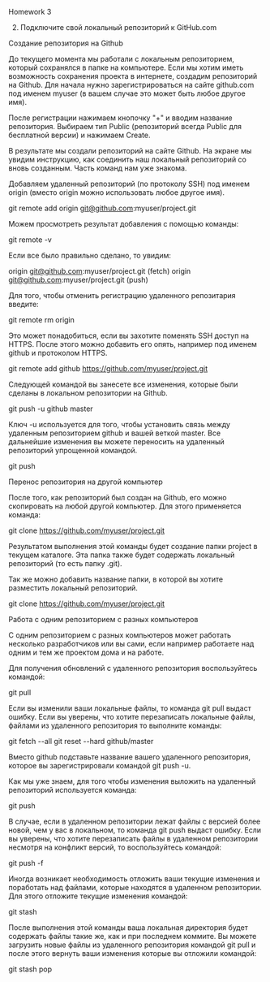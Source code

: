 Homework 3

2. Подключите свой локальный репозиторий к GitHub.com

Создание репозитория на Github

До текущего момента мы работали с локальным репозиторием, который сохранялся в папке на компьютере. Если мы хотим иметь возможность сохранения проекта в интернете, создадим репозиторий на Github. Для начала нужно зарегистрироваться на сайте github.com под именем myuser (в вашем случае это может быть любое другое имя).

После регистрации нажимаем кнопочку "+" и вводим название репозитория. Выбираем тип Public (репозиторий всегда Public для бесплатной версии) и нажимаем Create.

В результате мы создали репозиторий на сайте Github. На экране мы увидим инструкцию, как соединить наш локальный репозиторий со вновь созданным. Часть команд нам уже знакома.

Добавляем удаленный репозиторий (по протоколу SSH) под именем origin (вместо origin можно использовать любое другое имя).

git remote add origin git@github.com:myuser/project.git

Можем просмотреть результат добавления с помощью команды:

git remote -v

Если все было правильно сделано, то увидим:

origin git@github.com:myuser/project.git (fetch)
origin git@github.com:myuser/project.git (push)

Для того, чтобы отменить регистрацию удаленного репозитария введите:

git remote rm origin

Это может понадобиться, если вы захотите поменять SSH доступ на HTTPS. После этого можно добавить его опять, например под именем github и протоколом HTTPS.

git remote add github https://github.com/myuser/project.git

Следующей командой вы занесете все изменения, которые были сделаны в локальном репозитории на Github.

git push -u github master

Ключ -u используется для того, чтобы установить связь между удаленным репозиторием github и вашей веткой master. Все дальнейшие изменения вы можете переносить на удаленный репозиторий упрощенной командой.

git push

Перенос репозитория на другой компьютер

После того, как репозиторий был создан на Github, его можно скопировать на любой другой компьютер. Для этого применяется команда:

git clone https://github.com/myuser/project.git

Результатом выполнения этой команды будет создание папки project в текущем каталоге. Эта папка также будет содержать локальный репозиторий (то есть папку .git).

Так же можно добавить название папки, в которой вы хотите разместить локальный репозиторий.

git clone https://github.com/myuser/project.git <myfolder>

Работа с одним репозиторием с разных компьютеров

С одним репозиторием с разных компьютеров может работать несколько разработчиков или вы сами, если например работаете над одним и тем же проектом дома и на работе.

Для получения обновлений с удаленного репозитория воспользуйтесь командой:

git pull

Если вы изменили ваши локальные файлы, то команда git pull выдаст ошибку. Если вы уверены, что хотите перезаписать локальные файлы, файлами из удаленного репозитория то выполните команды:

git fetch --all
git reset --hard github/master

Вместо github подставьте название вашего удаленного репозитория, которое вы зарегистрировали командой git push -u.

Как мы уже знаем, для того чтобы изменения выложить на удаленный репозиторий используется команда:

git push

В случае, если в удаленном репозитории лежат файлы с версией более новой, чем у вас в локальном, то команда git push выдаст ошибку. Если вы уверены, что хотите перезаписать файлы в удаленном репозитории несмотря на конфликт версий, то воспользуйтесь командой:

git push -f

Иногда возникает необходимость отложить ваши текущие изменения и поработать над файлами, которые находятся в удаленном репозитории. Для этого отложите текущие изменения командой:

git stash

После выполнения этой команды ваша локальная директория будет содержать файлы такие же, как и при последнем коммите. Вы можете загрузить новые файлы из удаленного репозитория командой git pull и после этого вернуть ваши изменения которые вы отложили командой:

git stash pop
